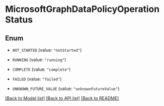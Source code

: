 # MicrosoftGraphDataPolicyOperationStatus

## Enum


* `NOT_STARTED` (value: `"notStarted"`)

* `RUNNING` (value: `"running"`)

* `COMPLETE` (value: `"complete"`)

* `FAILED` (value: `"failed"`)

* `UNKNOWN_FUTURE_VALUE` (value: `"unknownFutureValue"`)


[[Back to Model list]](../README.md#documentation-for-models) [[Back to API list]](../README.md#documentation-for-api-endpoints) [[Back to README]](../README.md)


